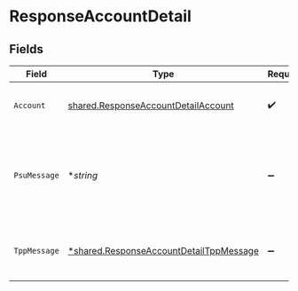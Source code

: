 # ResponseAccountDetail


## Fields

| Field                                                                                             | Type                                                                                              | Required                                                                                          | Description                                                                                       | Example                                                                                           |
| ------------------------------------------------------------------------------------------------- | ------------------------------------------------------------------------------------------------- | ------------------------------------------------------------------------------------------------- | ------------------------------------------------------------------------------------------------- | ------------------------------------------------------------------------------------------------- |
| `Account`                                                                                         | [shared.ResponseAccountDetailAccount](../../models/shared/responseaccountdetailaccount.md)        | :heavy_check_mark:                                                                                | Información detallada de la cuenta                                                                |                                                                                                   |
| `PsuMessage`                                                                                      | **string*                                                                                         | :heavy_minus_sign:                                                                                | Texto enviado al TPP a través del HUB para ser mostrado al PSU.                                   | Informacion para PSU                                                                              |
| `TppMessage`                                                                                      | [*shared.ResponseAccountDetailTppMessage](../../models/shared/responseaccountdetailtppmessage.md) | :heavy_minus_sign:                                                                                | Mensaje para el TPP enviado a través del HUB.                                                     |                                                                                                   |
